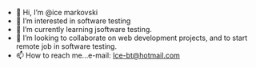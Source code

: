 - 👋 Hi, I’m @ice markovski
- 👀 I’m interested in software testing
- 🌱 I’m currently learning jsoftware testing.
- 💞️ I’m looking to collaborate on web development projects, and to start remote job in software testing.
- 📫 How to reach me...e-mail: Ice-bt@hotmail.com 

<!---
icemarkovski/icemarkovski is a ✨ special ✨ repository because its `README.md` (this file) appears on your GitHub profile.
You can click the Preview link to take a look at your changes.
--->

